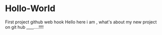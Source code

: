 # Hollo-World
First project github web hook
Hello here i am , what's about my new project on git hub ,,,,,,....!!!!
